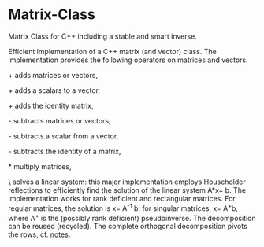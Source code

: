 # Matrix-Class
Matrix Class for C++ including a stable and smart inverse.

Efficient implementation of a C++ matrix (and vector) class. 
The implementation provides the following operators on matrices and vectors:

\+ adds matrices or vectors,

\+ adds a scalars to a vector,

\+ adds the identity matrix,

\- subtracts matrices or vectors,

\- subtracts a scalar from a vector,

\- subtracts the identity of a matrix,

\* multiply matrices,

\\ solves a linear system: this major implementation employs Householder reflections to efficiently find the solution of the linear system A\*x= b.
The implementation works for rank deficient and rectangular matrices.
For regular matrices, the solution is x= A<sup>-1</sup> b; for singular matrices, x= A<sup>\+</sup>b, where A<sup>\+</sup> is the (possibly rank deficient) pseudoinverse. The decomposition can be reused (recycled).
The complete orthogonal decomposition pivots the rows, cf. [notes](https://www.tu-chemnitz.de/mathematik/fima/public/mathematischeStatistik.pdf#page=113).

